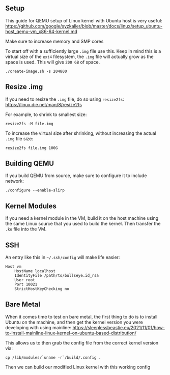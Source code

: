 ## Setup

This guide for QEMU setup of Linux kernel with Ubuntu host is very useful: https://github.com/google/syzkaller/blob/master/docs/linux/setup_ubuntu-host_qemu-vm_x86-64-kernel.md

Make sure to increase memory and SMP cores

To start off with a sufficiently large `.img` file use this. Keep in mind this is a virtual size of the `ext4` filesystem, the `.img` file will actually grow as the space is used. This will give `200 GB` of space.

```
./create-image.sh -s 204800
```

## Resize .img

If you need to resize the `.img` file, do so using `resize2fs`: https://linux.die.net/man/8/resize2fs

For example, to shrink to smallest size:

```
resize2fs -M file.img
```

To increase the virtual size after shrinking, without increasing the actual `.img` file size:

```
resize2fs file.img 100G
```

## Building QEMU

If you build QEMU from source, make sure to configure it to include network:

```
./configure --enable-slirp
```

## Kernel Modules

If you need a kernel module in the VM, build it on the host machine using the same Linux source that you used to build the kernel. Then transfer the `.ko` file into the VM.

## SSH

An entry like this in `~/.ssh/config` will make life easier:

```
Host vm
    HostName localhost
    IdentityFile /path/to/bullseye.id_rsa
    User root
    Port 10021
    StrictHostKeyChecking no
```

## Bare Metal

When it comes time to test on bare metal, the first thing to do is to install Ubuntu on the machine, and then get the kernel version you were developing with using mainline: https://sleeplessbeastie.eu/2021/11/01/how-to-install-mainline-linux-kernel-on-ubuntu-based-distribution/

This allows us to then grab the config file from the correct kernel version via:

```
cp /lib/modules/`uname -r`/build/.config .
```

Then we can build our modified Linux kernel with this working config
